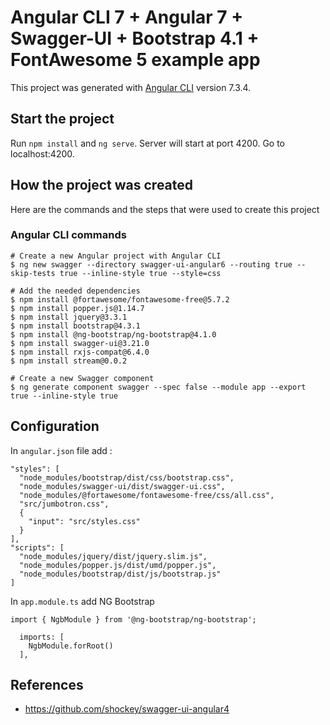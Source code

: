 # Angular CLI 7 + Angular 7 + Swagger-UI + Bootstrap 4.1 + FontAwesome 5 example app

This project was generated with [Angular CLI](https://github.com/angular/angular-cli) version 7.3.4.

## Start the project

Run `npm install` and `ng serve`. Server will start at port 4200. Go to localhost:4200.

## How the project was created

Here are the commands and the steps that were used to create this project 

### Angular CLI commands

```
# Create a new Angular project with Angular CLI
$ ng new swagger --directory swagger-ui-angular6 --routing true --skip-tests true --inline-style true --style=css

# Add the needed dependencies
$ npm install @fortawesome/fontawesome-free@5.7.2
$ npm install popper.js@1.14.7
$ npm install jquery@3.3.1
$ npm install bootstrap@4.3.1
$ npm install @ng-bootstrap/ng-bootstrap@4.1.0
$ npm install swagger-ui@3.21.0
$ npm install rxjs-compat@6.4.0
$ npm install stream@0.0.2

# Create a new Swagger component
$ ng generate component swagger --spec false --module app --export true --inline-style true
```

## Configuration

In `angular.json` file add :

```
"styles": [
  "node_modules/bootstrap/dist/css/bootstrap.css",
  "node_modules/swagger-ui/dist/swagger-ui.css",
  "node_modules/@fortawesome/fontawesome-free/css/all.css",
  "src/jumbotron.css",
  {
    "input": "src/styles.css"
  }
],
"scripts": [
  "node_modules/jquery/dist/jquery.slim.js",
  "node_modules/popper.js/dist/umd/popper.js",
  "node_modules/bootstrap/dist/js/bootstrap.js"
]
```

In `app.module.ts` add NG Bootstrap

```
import { NgbModule } from '@ng-bootstrap/ng-bootstrap';

  imports: [
    NgbModule.forRoot()
  ],
```

## References

* https://github.com/shockey/swagger-ui-angular4
